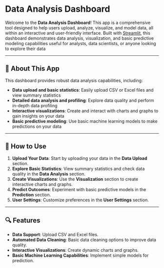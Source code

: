 # Data Analysis Dashboard

Welcome to the **Data Analysis Dashboard**! This app is a comprehensive tool designed to help users upload, analyze, visualize, and model data, all within an interactive and user-friendly interface. Built with [Streamlit](https://streamlit.io/), this dashboard demonstrates data analysis, visualization, and basic predictive modeling capabilities useful for analysts, data scientists, or anyone looking to explore their data

---

## 🎯 About This App

This dashboard provides robust data analysis capabilities, including:
- **Data upload and basic statistics**: Easily upload CSV or Excel files and view summary statistics
- **Detailed data analysis and profiling**: Explore data quality and perform in-depth data profiling
- **Interactive visualizations**: Create and interact with charts and graphs to gain insights on your data
- **Basic predictive modeling**: Use basic machine learning models to make predictions on your data

---

## 📝 How to Use

1. **Upload Your Data**: Start by uploading your data in the **Data Upload** section.
2. **Explore Basic Statistics**: View summary statistics and check data quality in the **Data Analysis** section.
3. **Create Visualizations**: Use the **Visualization** section to create interactive charts and graphs.
4. **Predict Outcomes**: Experiment with basic predictive models in the **Prediction** section.
5. **User Settings**: Customize preferences in the **User Settings** section.

---

## 🔍 Features

- **Data Support**: Upload CSV and Excel files.
- **Automated Data Cleaning**: Basic data cleaning options to improve data quality.
- **Interactive Visualizations**: Create dynamic charts and graphs.
- **Basic Machine Learning Capabilities**: Implement simple models for prediction.